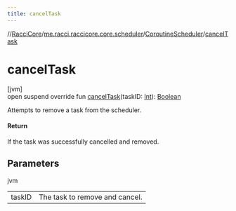 ```yaml
---
title: cancelTask
---
```

//[RacciCore](../../../index.html)/[me.racci.raccicore.core.scheduler](../index.html)/[CoroutineScheduler](index.html)/[cancelTask](cancel-task.html)



# cancelTask



[jvm]\
open suspend override fun [cancelTask](cancel-task.html)(taskID: [Int](https://kotlinlang.org/api/latest/jvm/stdlib/kotlin/-int/index.html)): [Boolean](https://kotlinlang.org/api/latest/jvm/stdlib/kotlin/-boolean/index.html)



Attempts to remove a task from the scheduler.



#### Return



If the task was successfully cancelled and removed.



## Parameters


jvm

| | |
|---|---|
| taskID | The task to remove and cancel. |




